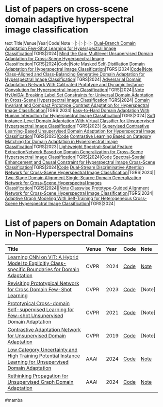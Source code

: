 # List of papers on cross-scene domain adaptive hyperspectral image classification
text
Title|Venue|Year|Code|Note
:-|:-|:-|:-|:-
[Dual-Branch Domain Adaptation Few-Shot Learning for Hyperspectral Image Classification](https://ieeexplore.ieee.org/document/10409242/metrics#metrics)|TGRS|2024|
[Mind the Gap: Multilevel Unsupervised Domain Adaptation for Cross-Scene Hyperspectral Image Classification](https://ieeexplore.ieee.org/document/10543066)|TGRS|2024|[Code](https://github.com/cfcys/TGRS_MLUDA-2024)|[Note](https://www.yuque.com/g/cuixidaniya/cp8b8m/hxq1o7lg8s8cnnrw/collaborator/join?token=M599Pv2PJigkfRaP&source=doc_collaborator)
[Masked Self-Distillation Domain Adaptation for Hyperspectral Image Classification](https://ieeexplore.ieee.org/document/10620320)|TGRS|2024|[Code](https://github.com/Li-ZK/MSDA-2024)|[Note](https://www.yuque.com/g/cuixidaniya/cp8b8m/kh2f3xyt4ytvnns8/collaborator/join?token=kLqWpsOrpA9u3E0X&source=doc_collaborator)
[Class-Aligned and Class-Balancing Generative Domain Adaptation for Hyperspectral Image Classification](https://ieeexplore.ieee.org/document/10440363)|TGRS|2024|
[Adversarial Domain Adaptation Network With Calibrated Prototype and Dynamic Instance Convolution for Hyperspectral Image Classification](https://ieeexplore.ieee.org/document/10497695)|TGRS|2024||[Note](https://www.yuque.com/g/cuixidaniya/cp8b8m/clsu61xp30gwt07f/collaborator/join?token=p5ZdrSxFZVleLSJj&source=doc_collaborator#)
[HyUniDA: Breaking Label Set Constraints for Universal Domain Adaptation in Cross-Scene Hyperspectral Image Classification](https://ieeexplore.ieee.org/document/10530296)|TGRS|2024|
[Domain Invariant and Compact Prototype Contrast Adaptation for Hyperspectral Image Classification](https://ieeexplore.ieee.org/document/10452267)|TGRS|2024|
[Easy-to-Hard Domain Adaptation With Human Interaction for Hyperspectral Image Classification](https://ieeexplore.ieee.org/document/10415093)|TGRS|2024|
[Soft Instance-Level Domain Adaptation With Virtual Classifier for Unsupervised Hyperspectral Image Classification](https://ieeexplore.ieee.org/document/10102293)|TGRS|2023|
[Supervised Contrastive Learning-Based Unsupervised Domain Adaptation for Hyperspectral Image Classification](https://ieeexplore.ieee.org/document/10255730)|TGRS|2023|[Code](https://github.com/Li-ZK/SCLUDA-2023)
[Contrastive Learning Based on Category Matching for Domain Adaptation in Hyperspectral Image Classification](https://ieeexplore.ieee.org/abstract/document/10183880)|TGRS|2023|
[Lightweight Spectral–Spatial Feature ExtractionNetwork Based on Domain Generalization for Cross-Scene Hyperspectral Image Classification](https://ieeexplore.ieee.org/stamp/stamp.jsp?tp=&arnumber=10596290)|TGRS|2024|[Code](https://github.com/zhulongyu1234/ACB/tree/master/program)
[Spectral–Spatial Enhancement and Causal Constraint for Hyperspectral Image Cross-Scene Classification](https://github.com/pipi-jia/TGRS2024_S2ECNet)|TGRS|2024|[Code](https://github.com/pipi-jia/TGRS2024_S2ECNet)
[Dual-Stream Discriminative Attention Network for Cross-Scene Hyperspectral Image Classification](https://ieeexplore.ieee.org/stamp/stamp.jsp?tp=&arnumber=10504888)|TGRS|2024||
[Two-Stage Domain Alignment Single-Source Domain Generalization Network for Cross-Scene Hyperspectral Images Classification](https://ieeexplore.ieee.org/stamp/stamp.jsp?tp=&arnumber=10637422)|TGRS|2024||[Note](https://www.yuque.com/g/cuixidaniya/cp8b8m/xwa01k4du1ao8g8h/collaborator/join?token=zCd2kOuPwsdBGDqX&source=doc_collaborator)
[Classwise Prototype-Guided Alignment Network for Cross-Scene Hyperspectral Image Classification](https://ieeexplore.ieee.org/stamp/stamp.jsp?tp=&arnumber=10632063)|TGRS|2024|
[Adaptive Graph Modeling With Self-Training for Heterogeneous Cross-Scene Hyperspectral Image Classification](https://ieeexplore.ieee.org/stamp/stamp.jsp?tp=&arnumber=10379170)|TGRS|2024|

# List of papers on Domain Adaptation in Non-Hyperspectral Domains
Title|Venue|Year|Code|Note
:-|:-|:-|:-|:-
[Learning CNN on ViT: A Hybrid Model to Explicitly Class-specific Boundaries for Domain Adaptation](https://openaccess.thecvf.com/content/CVPR2024/papers/Ngo_Learning_CNN_on_ViT_A_Hybrid_Model_to_Explicitly_Class-specific_CVPR_2024_paper.pdf)|CVPR|2024|[Code](https://github.com/dotrannhattuong/ECB)|[Note](https://www.yuque.com/g/cuixidaniya/cp8b8m/yru4kfognflxcton/collaborator/join?token=FripW0Wd8R4hDF2e&source=doc_collaborator)
[Revisiting Prototypical Network for Cross Domain Few-Shot Learning](https://ieeexplore.ieee.org/document/10204253)|CVPR|2023|[Code](https://github.com/NWPUZhoufei/LDP-Net)|[Note]
[Prototypical Cross-domain Self-supervised Learning for Few-shot Unsupervised Domain Adaptation](https://ieeexplore.ieee.org/document/9577429)|CVPR|2021|[Code](https://github.com/zhengzangw/PCS-FUDA)|[Note]
[Contrastive Adaptation Network for Unsupervised Domain Adaptation](https://ieeexplore.ieee.org/document/8954037)|CVPR|2019|[Code](https://github.com/kgl-prml/Contrastive-Adaptation-Network-for-Unsupervised-Domain-Adaptation)|[Note]
[Low Category Uncertainty and High Training Potential Instance Learning for Unsupervised Domain Adaptation](https://ojs.aaai.org/index.php/AAAI/article/view/29630)|AAAI|2024|[Code](https://github.com/zxyzxyhh/LUHP)|[Note](https://www.yuque.com/g/cuixidaniya/cp8b8m/dx9umi0on9ux7wok/collaborator/join?token=tV2eXVWM0ugCnHgq&source=doc_collaborator)
[Rethinking Propagation for Unsupervised Graph Domain Adaptation](https://ojs.aaai.org/index.php/AAAI/article/view/29304)|AAAI|2024|[Code](https://github.com/Meihan-Liu/24AAAI-A2GNN)|[Note](https://www.yuque.com/g/cuixidaniya/cp8b8m/rc6olzgpxxm3h67u/collaborator/join?token=AiQGVyJ2sd0gjm0T&source=doc_collaborator)
#mamba

